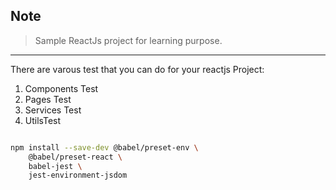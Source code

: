 ## Note 
> Sample ReactJs project for learning purpose.  



*** 
There are varous test that you can do for your reactjs Project: 
1. Components  Test 
2. Pages Test 
3. Services Test 
4. UtilsTest 

```bash 

npm install --save-dev @babel/preset-env \
    @babel/preset-react \
    babel-jest \
    jest-environment-jsdom



  
